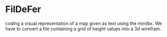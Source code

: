 # FilDeFer
coding a visual representation of a map given as text using the minilbx.
We have to  convert a file containing a grid of height  values into a 3d wirefram.

